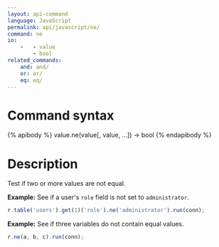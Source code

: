 ```yaml
---
layout: api-command
language: JavaScript
permalink: api/javascript/ne/
command: ne
io:
    -   - value
        - bool
related_commands:
    and: and/
    or: or/
    eq: eq/
---
```


# Command syntax #

{% apibody %}
value.ne(value[, value, ...]) &rarr; bool
{% endapibody %}

# Description #

Test if two or more values are not equal.

__Example:__ See if a user's `role` field is not set to `administrator`. 

```js
r.table('users').get(1)('role').ne('administrator').run(conn);
```

__Example:__ See if three variables do not contain equal values.

```js
r.ne(a, b, c).run(conn);
```

